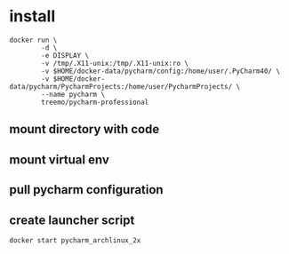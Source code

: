 # install

```
docker run \
        -d \
        -e DISPLAY \
        -v /tmp/.X11-unix:/tmp/.X11-unix:ro \
        -v $HOME/docker-data/pycharm/config:/home/user/.PyCharm40/ \
        -v $HOME/docker-data/pycharm/PycharmProjects:/home/user/PycharmProjects/ \
        --name pycharm \
        treemo/pycharm-professional
```

## mount directory with code
## mount virtual env
## pull pycharm configuration
## create launcher script

```
docker start pycharm_archlinux_2x
```

